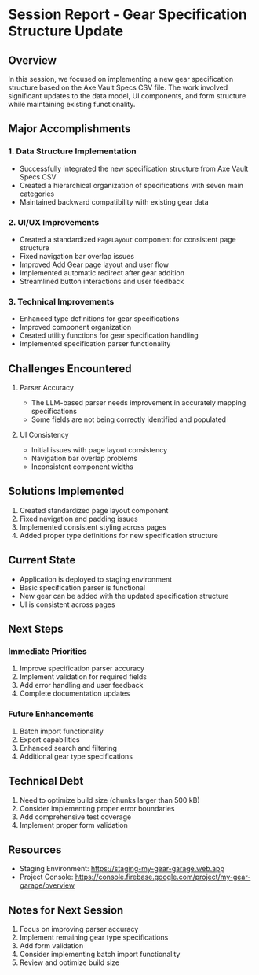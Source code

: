 # Session Report - Gear Specification Structure Update

## Overview
In this session, we focused on implementing a new gear specification structure based on the Axe Vault Specs CSV file. The work involved significant updates to the data model, UI components, and form structure while maintaining existing functionality.

## Major Accomplishments

### 1. Data Structure Implementation
- Successfully integrated the new specification structure from Axe Vault Specs CSV
- Created a hierarchical organization of specifications with seven main categories
- Maintained backward compatibility with existing gear data

### 2. UI/UX Improvements
- Created a standardized `PageLayout` component for consistent page structure
- Fixed navigation bar overlap issues
- Improved Add Gear page layout and user flow
- Implemented automatic redirect after gear addition
- Streamlined button interactions and user feedback

### 3. Technical Improvements
- Enhanced type definitions for gear specifications
- Improved component organization
- Created utility functions for gear specification handling
- Implemented specification parser functionality

## Challenges Encountered
1. Parser Accuracy
   - The LLM-based parser needs improvement in accurately mapping specifications
   - Some fields are not being correctly identified and populated

2. UI Consistency
   - Initial issues with page layout consistency
   - Navigation bar overlap problems
   - Inconsistent component widths

## Solutions Implemented
1. Created standardized page layout component
2. Fixed navigation and padding issues
3. Implemented consistent styling across pages
4. Added proper type definitions for new specification structure

## Current State
- Application is deployed to staging environment
- Basic specification parser is functional
- New gear can be added with the updated specification structure
- UI is consistent across pages

## Next Steps

### Immediate Priorities
1. Improve specification parser accuracy
2. Implement validation for required fields
3. Add error handling and user feedback
4. Complete documentation updates

### Future Enhancements
1. Batch import functionality
2. Export capabilities
3. Enhanced search and filtering
4. Additional gear type specifications

## Technical Debt
1. Need to optimize build size (chunks larger than 500 kB)
2. Consider implementing proper error boundaries
3. Add comprehensive test coverage
4. Implement proper form validation

## Resources
- Staging Environment: https://staging-my-gear-garage.web.app
- Project Console: https://console.firebase.google.com/project/my-gear-garage/overview

## Notes for Next Session
1. Focus on improving parser accuracy
2. Implement remaining gear type specifications
3. Add form validation
4. Consider implementing batch import functionality
5. Review and optimize build size 